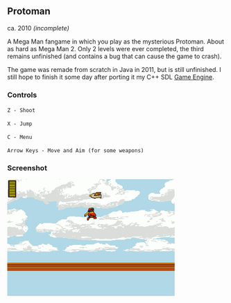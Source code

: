 ## Protoman ##

ca. 2010 *(incomplete)*

A Mega Man fangame in which you play as the mysterious Protoman. About as hard as Mega Man 2. Only 2 levels were ever completed, the third remains unfinished (and contains a bug that can cause the game to crash).

The game was remade from scratch in Java in 2011, but is still unfinished. I still hope to finish it some day after porting it my C++ SDL [Game Engine](https://github.com/nstbayless/sdlgame).

### Controls ###

`Z - Shoot`

`X - Jump`

`C - Menu`

`Arrow Keys - Move and Aim (for some weapons)`

### Screenshot ###

![Screenshot](screenshot.png)
